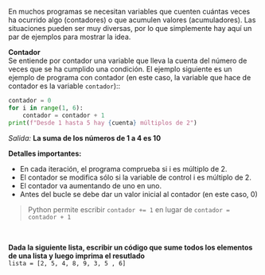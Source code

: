 En muchos programas se necesitan variables que cuenten cuántas veces ha ocurrido algo (contadores) o que acumulen valores (acumuladores). Las situaciones pueden ser muy diversas, por lo que simplemente hay aquí un par de ejemplos para mostrar la idea.<br>

**Contador**<br>
Se entiende por contador una variable que lleva la cuenta del número de veces que se ha cumplido una condición. El ejemplo siguiente es un ejemplo de programa con contador (en este caso, la variable que hace de contador es la variable `contador`)::<br>

``` python
contador = 0
for i in range(1, 6):
    contador = contador + 1
print(f"Desde 1 hasta 5 hay {cuenta} múltiplos de 2")
```

 _Salida:_
**La suma de los números de 1 a 4 es 10**
<br>

**Detalles importantes:**

* En cada iteración, el programa comprueba si i es múltiplo de 2.
* El contador se modifica sólo si la variable de control i es múltiplo de 2.
* El contador va aumentando de uno en uno.
* Antes del bucle se debe dar un valor inicial al contador (en este caso, 0)


> Python permite escribir `contador += 1` en lugar de `contador = contador + 1` 

<br>

**Dada la siguiente lista, escribir un código que sume todos los elementos de una lista y luego imprima el resutlado**<br>
`lista = [2, 5, 4, 8, 9, 3, 5 , 6]`

